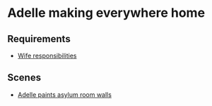 # Adelle making everywhere home

## Requirements

* [Wife responsibilities](../requirements/wife-responsibilities.md)

## Scenes

* [Adelle paints asylum room walls](../scenes/adelle-paints-asylum-room-walls.md)
